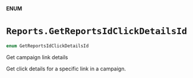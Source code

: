 **ENUM**

# `Reports.GetReportsIdClickDetailsId`

```swift
enum GetReportsIdClickDetailsId
```

Get campaign link details

Get click details for a specific link in a campaign.
